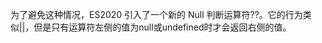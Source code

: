 <!--
 * @Author: Lydever 18027118545@163.com
 * @Date: 2022-06-15 10:50:29
 * @LastEditors: Lydever 18027118545@163.com
 * @LastEditTime: 2022-07-12 16:49:21
 * @FilePath: \LyDevProjects\LyBlogs\ES6+\oprator.md
 * @Description: 这是默认设置,请设置`customMade`, 打开koroFileHeader查看配置 进行设置: https://github.com/OBKoro1/koro1FileHeader/wiki/%E9%85%8D%E7%BD%AE
-->
为了避免这种情况，ES2020 引入了一个新的 Null 判断运算符??。它的行为类似||，但是只有运算符左侧的值为null或undefined时才会返回右侧的值。
